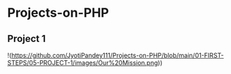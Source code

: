 # Projects-on-PHP

## Project 1

!(https://github.com/JyotiPandey111/Projects-on-PHP/blob/main/01-FIRST-STEPS/05-PROJECT-1/images/Our%20Mission.png))
